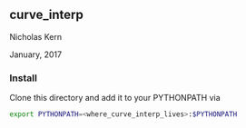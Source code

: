 ## curve_interp

Nicholas Kern

January, 2017


### Install
Clone this directory and add it to your PYTHONPATH via
```bash
export PYTHONPATH=<where_curve_interp_lives>:$PYTHONPATH
```

